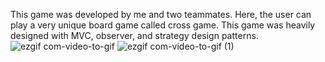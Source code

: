 This game was developed by me and two teammates. Here, the user can play a very unique board game called cross game. This game was heavily designed with MVC, observer, and strategy design patterns.
![ezgif com-video-to-gif](https://github.com/aks7816/Cross-Game-Java/assets/88150790/0bf9a9e8-8f18-4b2a-b3bd-246db4d3bbeb)
![ezgif com-video-to-gif (1)](https://github.com/aks7816/Cross-Game-Java/assets/88150790/12ec7aae-5ff5-4bdc-9086-3ad246b5842d)




